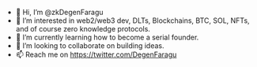 * 👋 Hi, I’m @zkDegenFaragu
* 👀 I’m interested in web2/web3 dev, DLTs, Blockchains, BTC, SOL, NFTs, and of course zero knowledge protocols.
* 🌱 I’m currently learning how to become a serial founder.
* 💞️ I’m looking to collaborate on building ideas.
* 📫 Reach me on https://twitter.com/DegenFaragu
